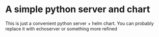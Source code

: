 # A simple python server and chart
This is just a convenient python server + helm chart. You can probably replace
it with echoserver or something more refined
